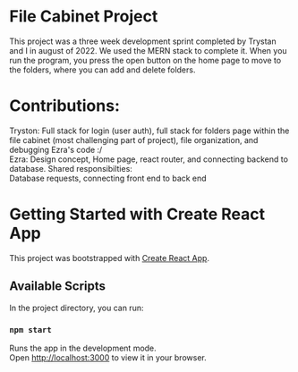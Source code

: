 # File Cabinet Project
This project was a three week development sprint completed by Trystan and I in august of 2022. We used the MERN stack to complete it. When you run the program, you press the open button on the home page to move to the folders, where you can add and delete folders. 

# Contributions:
Tryston: Full stack for login (user auth), full stack for folders page within the file cabinet (most challenging part of project), file organization, and debugging Ezra's code :/  
Ezra: Design concept, Home page, react router, and connecting backend to database. 
Shared responsibilties:  
Database requests, connecting front end to back end




# Getting Started with Create React App

This project was bootstrapped with [Create React App](https://github.com/facebook/create-react-app).

## Available Scripts

In the project directory, you can run:

### `npm start`

Runs the app in the development mode.\
Open [http://localhost:3000](http://localhost:3000) to view it in your browser.


